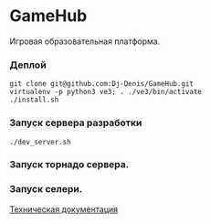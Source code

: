# GameHub

Игровая образовательная платформа.

### Деплой

    git clone git@github.com:Dj-Denis/GameHub.git
    virtualenv -p python3 ve3; . ./ve3/bin/activate
    ./install.sh
    
### Запуск сервера разработки

    ./dev_server.sh
    
### Запуск торнадо сервера.

### Запуск селери.    

[Техническая документация](docs/Home.md)
